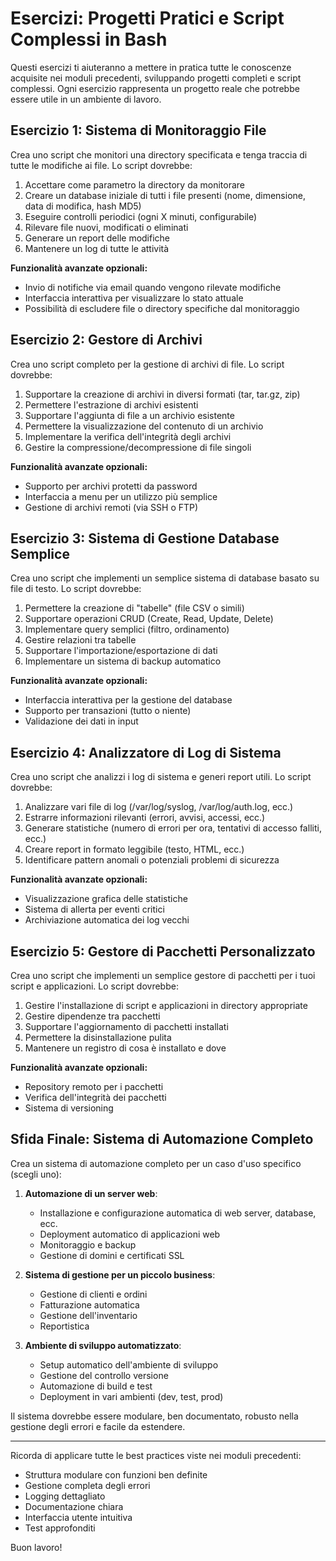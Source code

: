 # Esercizi: Progetti Pratici e Script Complessi in Bash

Questi esercizi ti aiuteranno a mettere in pratica tutte le conoscenze acquisite nei moduli precedenti, sviluppando progetti completi e script complessi. Ogni esercizio rappresenta un progetto reale che potrebbe essere utile in un ambiente di lavoro.

## Esercizio 1: Sistema di Monitoraggio File

Crea uno script che monitori una directory specificata e tenga traccia di tutte le modifiche ai file. Lo script dovrebbe:

1. Accettare come parametro la directory da monitorare
2. Creare un database iniziale di tutti i file presenti (nome, dimensione, data di modifica, hash MD5)
3. Eseguire controlli periodici (ogni X minuti, configurabile)
4. Rilevare file nuovi, modificati o eliminati
5. Generare un report delle modifiche
6. Mantenere un log di tutte le attività

**Funzionalità avanzate opzionali:**
- Invio di notifiche via email quando vengono rilevate modifiche
- Interfaccia interattiva per visualizzare lo stato attuale
- Possibilità di escludere file o directory specifiche dal monitoraggio

## Esercizio 2: Gestore di Archivi

Crea uno script completo per la gestione di archivi di file. Lo script dovrebbe:

1. Supportare la creazione di archivi in diversi formati (tar, tar.gz, zip)
2. Permettere l'estrazione di archivi esistenti
3. Supportare l'aggiunta di file a un archivio esistente
4. Permettere la visualizzazione del contenuto di un archivio
5. Implementare la verifica dell'integrità degli archivi
6. Gestire la compressione/decompressione di file singoli

**Funzionalità avanzate opzionali:**
- Supporto per archivi protetti da password
- Interfaccia a menu per un utilizzo più semplice
- Gestione di archivi remoti (via SSH o FTP)

## Esercizio 3: Sistema di Gestione Database Semplice

Crea uno script che implementi un semplice sistema di database basato su file di testo. Lo script dovrebbe:

1. Permettere la creazione di "tabelle" (file CSV o simili)
2. Supportare operazioni CRUD (Create, Read, Update, Delete)
3. Implementare query semplici (filtro, ordinamento)
4. Gestire relazioni tra tabelle
5. Supportare l'importazione/esportazione di dati
6. Implementare un sistema di backup automatico

**Funzionalità avanzate opzionali:**
- Interfaccia interattiva per la gestione del database
- Supporto per transazioni (tutto o niente)
- Validazione dei dati in input

## Esercizio 4: Analizzatore di Log di Sistema

Crea uno script che analizzi i log di sistema e generi report utili. Lo script dovrebbe:

1. Analizzare vari file di log (/var/log/syslog, /var/log/auth.log, ecc.)
2. Estrarre informazioni rilevanti (errori, avvisi, accessi, ecc.)
3. Generare statistiche (numero di errori per ora, tentativi di accesso falliti, ecc.)
4. Creare report in formato leggibile (testo, HTML, ecc.)
5. Identificare pattern anomali o potenziali problemi di sicurezza

**Funzionalità avanzate opzionali:**
- Visualizzazione grafica delle statistiche
- Sistema di allerta per eventi critici
- Archiviazione automatica dei log vecchi

## Esercizio 5: Gestore di Pacchetti Personalizzato

Crea uno script che implementi un semplice gestore di pacchetti per i tuoi script e applicazioni. Lo script dovrebbe:

1. Gestire l'installazione di script e applicazioni in directory appropriate
2. Gestire dipendenze tra pacchetti
3. Supportare l'aggiornamento di pacchetti installati
4. Permettere la disinstallazione pulita
5. Mantenere un registro di cosa è installato e dove

**Funzionalità avanzate opzionali:**
- Repository remoto per i pacchetti
- Verifica dell'integrità dei pacchetti
- Sistema di versioning

## Sfida Finale: Sistema di Automazione Completo

Crea un sistema di automazione completo per un caso d'uso specifico (scegli uno):

1. **Automazione di un server web**:
   - Installazione e configurazione automatica di web server, database, ecc.
   - Deployment automatico di applicazioni web
   - Monitoraggio e backup
   - Gestione di domini e certificati SSL

2. **Sistema di gestione per un piccolo business**:
   - Gestione di clienti e ordini
   - Fatturazione automatica
   - Gestione dell'inventario
   - Reportistica

3. **Ambiente di sviluppo automatizzato**:
   - Setup automatico dell'ambiente di sviluppo
   - Gestione del controllo versione
   - Automazione di build e test
   - Deployment in vari ambienti (dev, test, prod)

Il sistema dovrebbe essere modulare, ben documentato, robusto nella gestione degli errori e facile da estendere.

---

Ricorda di applicare tutte le best practices viste nei moduli precedenti:
- Struttura modulare con funzioni ben definite
- Gestione completa degli errori
- Logging dettagliato
- Documentazione chiara
- Interfaccia utente intuitiva
- Test approfonditi

Buon lavoro!